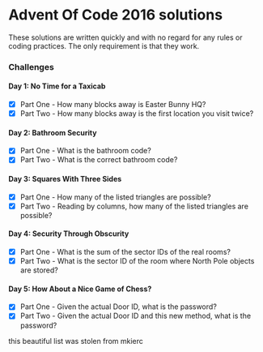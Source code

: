 # Advent Of Code 2016 solutions
These solutions are written quickly and with no regard for any rules or coding practices.
The only requirement is that they work.

### Challenges
#### Day 1: No Time for a Taxicab
- [x] Part One - How many blocks away is Easter Bunny HQ?
- [x] Part Two - How many blocks away is the first location you visit twice?

#### Day 2: Bathroom Security
- [x] Part One - What is the bathroom code?
- [x] Part Two - What is the correct bathroom code?

#### Day 3: Squares With Three Sides
- [x] Part One - How many of the listed triangles are possible?
- [x] Part Two - Reading by columns, how many of the listed triangles are possible?

#### Day 4: Security Through Obscurity
- [x] Part One - What is the sum of the sector IDs of the real rooms?
- [x] Part Two - What is the sector ID of the room where North Pole objects are stored?

#### Day 5: How About a Nice Game of Chess?
- [x] Part One - Given the actual Door ID, what is the password?
- [x] Part Two - Given the actual Door ID and this new method, what is the password?

this beautiful list was stolen from mkierc
